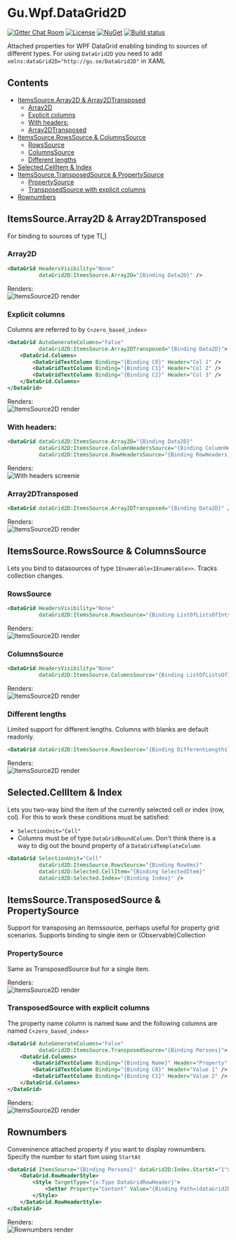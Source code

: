 # Gu.Wpf.DataGrid2D

[![Gitter Chat Room](https://img.shields.io/gitter/room/nwjs/nw.js.svg)](https://gitter.im/JohanLarsson/Gu.Wpf.DataGrid2D?utm_source=badge&utm_medium=badge&utm_campaign=pr-badge&utm_content=badge) [![License](https://img.shields.io/badge/license-MIT-blue.svg)](LICENSE.md) [![NuGet](https://img.shields.io/nuget/v/Gu.Wpf.DataGrid2D.svg)](https://www.nuget.org/packages/Gu.Wpf.DataGrid2D/)
[![Build status](https://ci.appveyor.com/api/projects/status/a92oxrywc9nv7f21?svg=true)](https://ci.appveyor.com/project/JohanLarsson/gu-wpf-datagrid2d)

Attached properties for WPF DataGrid enabling binding to sources of different types. For using `DataGrid2D` you need to add `xmlns:dataGrid2D="http://gu.se/DataGrid2D"` in XAML

## Contents

  - [ItemsSource.Array2D & Array2DTransposed](#itemssourcearray2d--array2dtransposed)
    - [Array2D](#array2d)
    - [Explicit columns](#explicit-columns)
    - [With headers:](#with-headers)
    - [Array2DTransposed](#array2dtransposed)
  - [ItemsSource.RowsSource & ColumnsSource](#itemssourcerowssource--columnssource)
    - [RowsSource](#rowssource)
    - [ColumnsSource](#columnssource)
    - [Different lengths](#different-lengths)
  - [Selected.CellItem & Index](#selectedcellitem--index)
  - [ItemsSource.TransposedSource & PropertySource](#itemssourcetransposedsource--propertysource)
    - [PropertySource](#propertysource)
    - [TransposedSource with explicit columns](#transposedsource-with-explicit-columns)
  - [Rownumbers](#rownumbers)

## ItemsSource.Array2D & Array2DTransposed
For binding to sources of type T[,]

### Array2D
```xml
<DataGrid HeadersVisibility="None"
          dataGrid2D:ItemsSource.Array2D="{Binding Data2D}" />
```
Renders:  
![ItemsSource2D render](http://i.imgur.com/00325df.png)

### Explicit columns
Columns are referred to by `C<zero_based_index>`

```xml
<DataGrid AutoGenerateColumns="False"
          dataGrid2D:ItemsSource.Array2DTransposed="{Binding Data2D}">
    <DataGrid.Columns>
        <DataGridTextColumn Binding="{Binding C0}" Header="Col 1" />
        <DataGridTextColumn Binding="{Binding C1}" Header="Col 2" />
        <DataGridTextColumn Binding="{Binding C2}" Header="Col 3" />
    </DataGrid.Columns>
</DataGrid>
```
Renders:  
![ItemsSource2D render](http://i.imgur.com/IHvEI0c.png)

### With headers:
```xml
<DataGrid dataGrid2D:ItemsSource.Array2D="{Binding Data2D}"
          dataGrid2D:ItemsSource.ColumnHeadersSource="{Binding ColumnHeaders}"
          dataGrid2D:ItemsSource.RowHeadersSource="{Binding RowHeaders}" />
```
Renders:  
![With headers screenie](http://i.imgur.com/GtEOW5G.png)

### Array2DTransposed
```xml
<DataGrid dataGrid2D:ItemsSource.Array2DTransposed="{Binding Data2D}" />
```
Renders:  
![ItemsSource2D render](http://i.imgur.com/N6BJqIR.png)

## ItemsSource.RowsSource & ColumnsSource
Lets you bind to datasources of type `IEnumerable<IEnumerable>>`.
Tracks collection changes.

### RowsSource
```xml
<DataGrid HeadersVisibility="None"
          dataGrid2D:ItemsSource.RowsSource="{Binding ListOfListsOfInts}" />
```

Renders:  
![ItemsSource2D render](http://i.imgur.com/00325df.png)

### ColumnsSource
```xml
<DataGrid HeadersVisibility="None"
          dataGrid2D:ItemsSource.ColumnsSource="{Binding ListOfListsOfInts}" />
```
Renders:  
![ItemsSource2D render](http://i.imgur.com/N6BJqIR.png)

### Different lengths
Limited support for different lengths. Columns with blanks are default readonly.

```xml
<DataGrid dataGrid2D:ItemsSource.RowsSource="{Binding DifferentLengths}" />
```

Renders:  
![ItemsSource2D render](http://i.imgur.com/PPlT750.png)

## Selected.CellItem & Index
Lets you two-way bind the item of the currently selected cell or index (row, col).
For this to work these conditions must be satisfied:
- `SelectionUnit="Cell"` 
- Columns must be of type `DataGridBoundColumn`. Don't think there is a way to dig out the bound property of a `DataGridTemplateColumn`
```xml
<DataGrid SelectionUnit="Cell"
          dataGrid2D:ItemsSource.RowsSource="{Binding RowVms}"
          dataGrid2D:Selected.CellItem="{Binding SelectedItem}"
          dataGrid2D:Selected.Index="{Binding Index}" />
``` 

## ItemsSource.TransposedSource & PropertySource
Support for transposing an itemssource, perhaps useful for property grid scenarios. Supports binding to single item or (Observable)Collection

### PropertySource
Same as TransposedSource but for a single item.

<DataGrid dataGrid2D:ItemsSource.PropertySource="{Binding Person}">

Renders:  
![ItemsSource2D render](http://i.imgur.com/sn8VNKG.png)

### TransposedSource with explicit columns
The property name column is named `Name` and the following columns are named `C<zero_based_index>`
```xml
<DataGrid AutoGenerateColumns="False" 
          dataGrid2D:ItemsSource.TransposedSource="{Binding Persons}">
    <DataGrid.Columns>
        <DataGridTextColumn Binding="{Binding Name}" Header="Property" />
        <DataGridTextColumn Binding="{Binding C0}" Header="Value 1" />
        <DataGridTextColumn Binding="{Binding C1}" Header="Value 2" />
    </DataGrid.Columns>
</DataGrid>
```

Renders:  
![ItemsSource2D render](http://i.imgur.com/ftkeyDu.png)

## Rownumbers
Conveninence attached property if you want to display rownumbers.
Specify the number to start fom using `StartAt` 
```xml
<DataGrid ItemsSource="{Binding Persons}" dataGrid2D:Index.StartAt="1">
    <DataGrid.RowHeaderStyle>
        <Style TargetType="{x:Type DataGridRowHeader}">
            <Setter Property="Content" Value="{Binding Path=(dataGrid2D:Index.OfRow), RelativeSource={RelativeSource AncestorType={x:Type DataGridRow}}}" />
        </Style>
    </DataGrid.RowHeaderStyle>
</DataGrid>
```
Renders:  
![Rownumbers render](http://i.imgur.com/VkDap9E.png)
